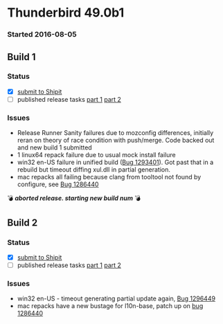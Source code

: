 # Thunderbird 49.0b1

### Started 2016-08-05

## Build 1

### Status
- [x] [submit to Shipit](https://wiki.mozilla.org/Release:Release_Automation_on_Mercurial:Starting_a_Release#Submit_to_Ship_It)
- [ ] published release tasks [part 1](https://wiki.mozilla.org/Release:Release_Automation_on_Mercurial:Updates_through_Shipping#Publish_in_Balrog) [part 2](https://wiki.mozilla.org/Release:Release_Automation_on_Mercurial:Updates_through_Shipping#Post-release_tasks)

### Issues
- Release Runner Sanity failures due to mozconfig differences, initially reran on theory of race condition with push/merge. Code backed out and new build 1 submitted
- 1 linux64 repack failure due to usual mock install failure
- win32 en-US failure in unified build ([Bug 1293401](https://bugzil.la/1293401)). Got past that in a rebuild but timeout diffing xul.dll in partial generation.
- mac repacks all failing because clang from tooltool not found by configure, see [Bug 1286440](https://bugzil.la/1286440)

:bomb: _**aborted release. starting new build num**_ :bomb:

## Build 2

### Status
- [x] [submit to Shipit](https://wiki.mozilla.org/Release:Release_Automation_on_Mercurial:Starting_a_Release#Submit_to_Ship_It)
- [ ] published release tasks [part 1](https://wiki.mozilla.org/Release:Release_Automation_on_Mercurial:Updates_through_Shipping#Publish_in_Balrog) [part 2](https://wiki.mozilla.org/Release:Release_Automation_on_Mercurial:Updates_through_Shipping#Post-release_tasks)

### Issues
- win32 en-US - timeout generating partial update again, [Bug 1296449](https://bugzilla.mozilla.org/show_bug.cgi?id=1296449)
- mac repacks have a new bustage for l10n-base, patch up on [bug 1286440](https://bugzilla.mozilla.org/show_bug.cgi?id=1286440)


